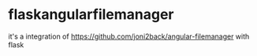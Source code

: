 # flaskangularfilemanager
it's a integration of https://github.com/joni2back/angular-filemanager with flask
